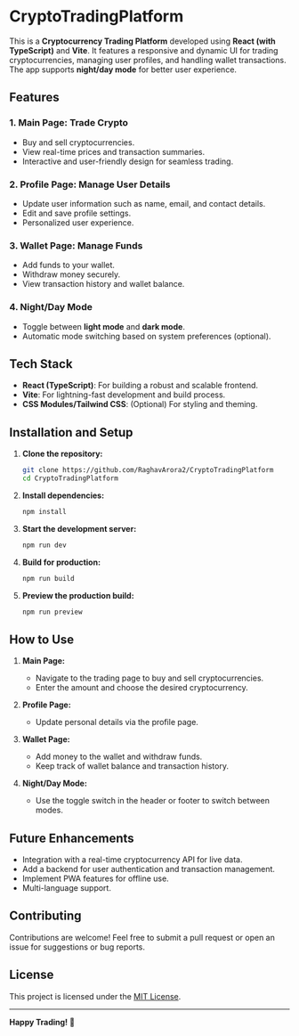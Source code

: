 # CryptoTradingPlatform

This is a **Cryptocurrency Trading Platform** developed using **React (with TypeScript)** and **Vite**. It features a responsive and dynamic UI for trading cryptocurrencies, managing user profiles, and handling wallet transactions. The app supports **night/day mode** for better user experience.

## Features

### 1. **Main Page: Trade Crypto**
- Buy and sell cryptocurrencies.
- View real-time prices and transaction summaries.
- Interactive and user-friendly design for seamless trading.

### 2. **Profile Page: Manage User Details**
- Update user information such as name, email, and contact details.
- Edit and save profile settings.
- Personalized user experience.

### 3. **Wallet Page: Manage Funds**
- Add funds to your wallet.
- Withdraw money securely.
- View transaction history and wallet balance.

### 4. **Night/Day Mode**
- Toggle between **light mode** and **dark mode**.
- Automatic mode switching based on system preferences (optional).

## Tech Stack

- **React (TypeScript)**: For building a robust and scalable frontend.
- **Vite**: For lightning-fast development and build process.
- **CSS Modules/Tailwind CSS**: (Optional) For styling and theming.

## Installation and Setup

1. **Clone the repository:**
   ```bash
   git clone https://github.com/RaghavArora2/CryptoTradingPlatform
   cd CryptoTradingPlatform
   ```

2. **Install dependencies:**
   ```bash
   npm install
   ```

3. **Start the development server:**
   ```bash
   npm run dev
   ```

4. **Build for production:**
   ```bash
   npm run build
   ```

5. **Preview the production build:**
   ```bash
   npm run preview
   ```


## How to Use

1. **Main Page:**
   - Navigate to the trading page to buy and sell cryptocurrencies.
   - Enter the amount and choose the desired cryptocurrency.

2. **Profile Page:**
   - Update personal details via the profile page.

3. **Wallet Page:**
   - Add money to the wallet and withdraw funds.
   - Keep track of wallet balance and transaction history.

4. **Night/Day Mode:**
   - Use the toggle switch in the header or footer to switch between modes.

## Future Enhancements

- Integration with a real-time cryptocurrency API for live data.
- Add a backend for user authentication and transaction management.
- Implement PWA features for offline use.
- Multi-language support.

## Contributing

Contributions are welcome! Feel free to submit a pull request or open an issue for suggestions or bug reports.

## License

This project is licensed under the [MIT License](LICENSE).

---

**Happy Trading! 🚀**
